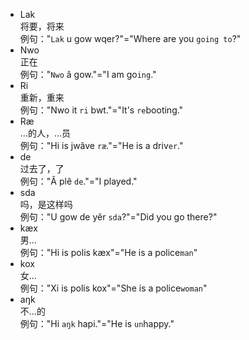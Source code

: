 - Lak  
将要，将来  
例句："`Lak` u gow wqer?"="Where are you `going to`?"  
- Nwo  
正在  
例句："`Nwo` â gow."="I am go`ing`."  
- Ri  
重新，重来  
例句："Nwo it `ri` bwt."="It's `re`booting."  
- Ræ  
…的人，…员  
例句："Hi is jwâve `ræ`."="He is a driv`er`."
- de  
过去了，了  
例句："Â plê `de`."="I played."  
- sda  
吗，是这样吗  
例句："U gow de yêr `sda`?"="Did you go there?"  
- kæx  
男…  
例句："Hi is polis kæx"="He is a police`man`"  
- kox  
女…  
例句："Xi is polis kox"="She is a police`woman`"  
- aŋk  
不…的  
例句："Hi `aŋk` hapi."="He is `un`happy."
